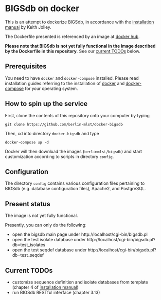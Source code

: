 # BIGSdb on docker

This is an attempt to dockerize BIGSdb, in accordance with the [installation manual](https://bigsdb.readthedocs.io/en/latest/) by Keith Jolley.

The Dockerfile presented is referenced by an image at [docker hub](https://hub.docker.com/r/berlinmlst/bigsdb/). 

**Please note that BIGSdb is not yet fully functional in the image described by the Dockerfile in this repository.** See our [current TODOs](#current-todos) below.

## Prerequisites

You need to have `docker` and `docker-compose` installed. Please read installation guides referring to the installation of [docker](https://docs.docker.com/install/) and [docker-compose](https://docs.docker.com/compose/install/) for your operating system.

## How to spin up the service

First, clone the contents of this repository onto your computer by typing

    git clone https://github.com/berlin-mlst/docker-bigsdb
    
Then, cd into directory `docker-bigsdb` and type

    docker-compose up -d
    
Docker will then download the images (`berlinmlst/bigsdb`) and start customization according to scripts in directory `config`.

## Configuration

The directory `config` contains various configuration files pertaining to BIGSdb (e.g. database configuration files), Apache2, and PostgreSQL. 

## Present status

The image is not yet fully functional. 

Presently, you can only do the following:

  * open the bigsdb main page under http://localhost/cgi-bin/bigsdb.pl
  * open the test isolate database under http://localhost/cgi-bin/bigsdb.pl?db=test_isolates
  * open the test seqdef database under http://localhost/cgi-bin/bigsdb.pl?db=test_seqdef

## Current TODOs

  * customize sequence definition and isolate databases from template (chapter 4 of [installation manual](https://bigsdb.readthedocs.io/en/latest/))
  * run BIGSdb RESTful interface (chapter 3.13)
